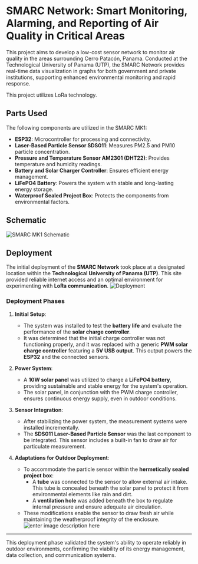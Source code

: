# SMARC Network: Smart Monitoring, Alarming, and Reporting of Air Quality in Critical Areas

This project aims to develop a low-cost sensor network to monitor air quality in the areas surrounding Cerro Patacón, Panama. Conducted at the Technological University of Panama (UTP), the SMARC Network provides real-time data visualization in graphs for both government and private institutions, supporting enhanced environmental monitoring and rapid response.

This project utilizes LoRa technology.

## Parts Used

The following components are utilized in the SMARC MK1:

- **ESP32**: Microcontroller for processing and connectivity.
- **Laser-Based Particle Sensor SDS011**: Measures PM2.5 and PM10 particle concentration.
- **Pressure and Temperature Sensor AM2301 (DHT22)**: Provides temperature and humidity readings.
- **Battery and Solar Charger Controller**: Ensures efficient energy management.
- **LiFePO4 Battery**: Powers the system with stable and long-lasting energy storage.
- **Waterproof Sealed Project Box**: Protects the components from environmental factors.


## Schematic
![SMARC MK1 Schematic](https://github.com/VELH02/SMARC-Network/blob/main/Images/Schematic_SMARK.png?raw=true)

## Deployment

The initial deployment of the **SMARC Network** took place at a designated location within the **Technological University of Panama (UTP)**. This site provided reliable internet access and an optimal environment for experimenting with **LoRa communication**.
![Deployment](https://github.com/VELH02/SMARC-Network/blob/main/Images/Location.png?raw=true)
### Deployment Phases

1. **Initial Setup**:
   - The system was installed to test the **battery life** and evaluate the performance of the **solar charge controller**. 
   - It was determined that the initial charge controller was not functioning properly, and it was replaced with a generic **PWM solar charge controller** featuring a **5V USB output**. This output powers the **ESP32** and the connected sensors.

2. **Power System**:
   - A **10W solar panel** was utilized to charge a **LiFePO4 battery**, providing sustainable and stable energy for the system's operation.
   - The solar panel, in conjunction with the PWM charge controller, ensures continuous energy supply, even in outdoor conditions.

3. **Sensor Integration**:
   - After stabilizing the power system, the measurement systems were installed incrementally.
   - The **SDS011 Laser-Based Particle Sensor** was the last component to be integrated. This sensor includes a built-in fan to draw air for particulate measurement.

4. **Adaptations for Outdoor Deployment**:
   - To accommodate the particle sensor within the **hermetically sealed project box**:
     - A **tube** was connected to the sensor to allow external air intake. This tube is concealed beneath the solar panel to protect it from environmental elements like rain and dirt.
     - A **ventilation hole** was added beneath the box to regulate internal pressure and ensure adequate air circulation.
   - These modifications enable the sensor to draw fresh air while maintaining the weatherproof integrity of the enclosure.
![enter image description here](https://github.com/VELH02/SMARC-Network/blob/main/Images/SMARC%20MK1%201.jpg?raw=true)
---

This deployment phase validated the system's ability to operate reliably in outdoor environments, confirming the viability of its energy management, data collection, and communication systems.
